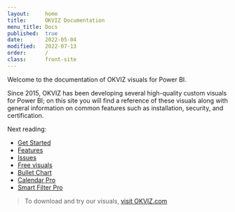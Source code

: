 ```yaml
---
layout:     home
title:      OKVIZ Documentation
menu_title: Docs
published:  true
date:       2022-05-04
modified:   2022-07-13
order:      /
class:      front-site
---
```

Welcome to the documentation of OKVIZ visuals for Power BI.

Since 2015, OKVIZ has been developing several high-quality custom visuals for Power BI; on this site you will find a reference of these visuals along with general information on common features such as installation, security, and certification.

Next reading:

- [Get Started](get-started)
- [Features](features)
- [Issues](issues)
- [Free visuals](free-visuals)
- [Bullet Chart](bullet-chart)
- [Calendar Pro](calendar-pro)
- [Smart Filter Pro](smart-filter-pro)

> To download and try our visuals, [visit OKVIZ.com](https://okviz.com)